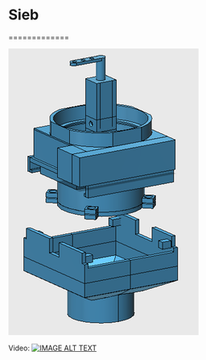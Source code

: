 # Sieb
=============

![](/images/A.png)

Video:
[![IMAGE ALT TEXT](http://img.youtube.com/vi/u5uS4OLGs4o/0.jpg)](http://www.youtube.com/watch?v=u5uS4OLGs4o "Sieb")
